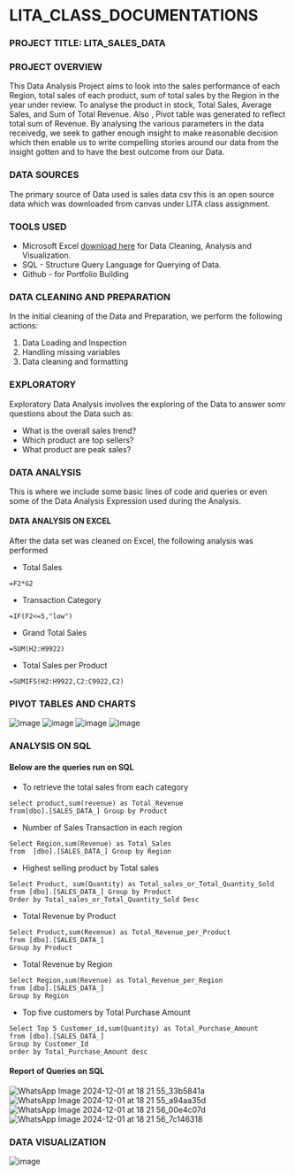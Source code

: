 # LITA_CLASS_DOCUMENTATIONS

### PROJECT TITLE: LITA_SALES_DATA

### PROJECT OVERVIEW
This Data Analysis Project aims to look into the sales performance of each Region, total sales of each product, sum of total sales by the Region in the year under review. To analyse the product in stock, Total Sales, Average Sales, and Sum of Total Revenue. Also , Pivot table was generated to reflect total sum of Revenue. By analysing the various parameters in the data receivedg, we seek to gather enough insight to make reasonable decision which then enable us to write compelling stories around our data from the insight gotten and to have the best outcome from our Data.

### DATA SOURCES
The primary source of Data used is sales data csv this is an open source data which was downloaded from canvas under LITA class assignment.

### TOOLS USED
- Microsoft Excel [download here](https://www.microsoft.com) for Data Cleaning, Analysis and Visualization.
- SQL - Structure Query Language for Querying of Data.
- Github - for Portfolio Building

### DATA CLEANING AND PREPARATION
In the initial cleaning of the Data and Preparation, we perform the following actions:
1. Data Loading and Inspection
2. Handling missing variables
3. Data cleaning and formatting

### EXPLORATORY
Exploratory Data Analysis involves the exploring of the Data to answer somr questions about the Data such as:
- What is the overall sales trend?
- Which product are top sellers?
- What product are peak sales?

### DATA ANALYSIS
This is where we include some basic lines of code and queries or even some of the Data Analysis Expression used during the Analysis.

#### DATA ANALYSIS ON EXCEL
After the data set was cleaned on Excel, the following analysis was performed

- Total Sales
```
=F2*G2
```
- Transaction Category
```
=IF(F2<=5,"low")
```
- Grand Total Sales
```
=SUM(H2:H9922)
```
- Total Sales per Product
```
=SUMIFS(H2:H9922,C2:C9922,C2)
```
### PIVOT TABLES AND CHARTS
![image](https://github.com/user-attachments/assets/ffa9f3fc-d092-4160-8b0f-bd8429ed31d0)
![image](https://github.com/user-attachments/assets/e6c7eb8c-59d0-47ea-bc1e-f6aaf219af34)
![image](https://github.com/user-attachments/assets/df1e85e9-8c02-4a48-bcdf-87b37d2b02ad)
![image](https://github.com/user-attachments/assets/8be1acf8-0b15-404c-9b55-9d14853471ec)

### ANALYSIS ON SQL
#### Below are the queries run on SQL
- To retrieve the total sales from each category
```
select product,sum(revenue) as Total_Revenue
from[dbo].[SALES_DATA_] Group by Product
```
- Number of Sales Transaction in each region
```
Select Region,sum(Revenue) as Total_Sales
from  [dbo].[SALES_DATA_] Group by Region
```
- Highest selling product by Total sales
```
Select Product, sum(Quantity) as Total_sales_or_Total_Quantity_Sold
from [dbo].[SALES_DATA_] Group by Product
Order by Total_sales_or_Total_Quantity_Sold Desc
```
- Total Revenue by Product
```
Select Product,sum(Revenue) as Total_Revenue_per_Product
from [dbo].[SALES_DATA_]
Group by Product
```
- Total Revenue by Region
```
Select Region,sum(Revenue) as Total_Revenue_per_Region
from [dbo].[SALES_DATA_]
Group by Region
```
- Top five customers by Total Purchase Amount
```
Select Top 5 Customer_id,sum(Quantity) as Total_Purchase_Amount
from [dbo].[SALES_DATA_]
Group by Customer_Id
order by Total_Purchase_Amount desc
```
#### Report of Queries on SQL
![WhatsApp Image 2024-12-01 at 18 21 55_33b5841a](https://github.com/user-attachments/assets/beb7148c-78f3-4ce7-9238-220a63d734d4)
![WhatsApp Image 2024-12-01 at 18 21 55_a94aa35d](https://github.com/user-attachments/assets/85acfd9f-f5e9-46ec-954d-0dc6ecb6dbb1)
![WhatsApp Image 2024-12-01 at 18 21 56_00e4c07d](https://github.com/user-attachments/assets/5ba781d1-2c78-4bdd-a131-2b26f4079900)
![WhatsApp Image 2024-12-01 at 18 21 56_7c146318](https://github.com/user-attachments/assets/f3761a2f-7f56-4350-9caf-d38f5764641a)





### DATA VISUALIZATION
![image](https://github.com/user-attachments/assets/c7654384-f109-4f20-8d54-b2298a344fd9)


